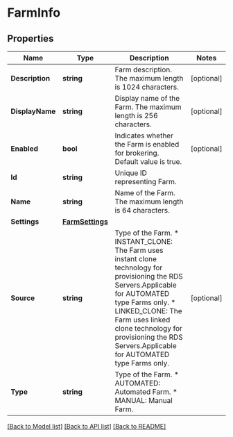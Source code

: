 # FarmInfo

## Properties

Name | Type | Description | Notes
------------ | ------------- | ------------- | -------------
**Description** | **string** | Farm description. The maximum length is 1024 characters. | [optional] 
**DisplayName** | **string** | Display name of the Farm. The maximum length is 256 characters. | [optional] 
**Enabled** | **bool** | Indicates whether the Farm is enabled for brokering. Default value is true. | [optional] 
**Id** | **string** | Unique ID representing Farm. | 
**Name** | **string** | Name of the Farm. The maximum length is 64 characters. | 
**Settings** | [**FarmSettings**](FarmSettings.md) |  | 
**Source** | **string** | Type of the Farm. * INSTANT_CLONE: The Farm uses instant clone technology for provisioning the RDS Servers.Applicable for AUTOMATED type Farms only. * LINKED_CLONE: The Farm uses linked clone technology for provisioning the RDS Servers.Applicable for AUTOMATED type Farms only. | [optional] 
**Type** | **string** | Type of the Farm. * AUTOMATED: Automated Farm. * MANUAL: Manual Farm. | 

[[Back to Model list]](../README.md#documentation-for-models) [[Back to API list]](../README.md#documentation-for-api-endpoints) [[Back to README]](../README.md)


